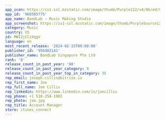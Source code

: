 ```yaml
---
app_icon: https://is1-ssl.mzstatic.com/image/thumb/Purple122/v4/8b/ed/9f/8bed9f5b-157e-15be-f963-1edea4cc0e42/AppIcon-0-1x_U007emarketing-0-7-0-85-220-0.png/1024x1024bb.png
app_id: '968585775'
app_name: BandLab – Music Making Studio
app_screenshot: https://is1-ssl.mzstatic.com/image/thumb/PurpleSource126/v4/17/73/56/1773564b-d280-f46f-b8ee-f4c1da947304/d8828239-097f-45ca-884f-ecbcacf09501_001.jpg/1242x2688bb.png
category: Music
country: US
id: MWI2jCCzXqgV
language: en
most_recent_release: '2024-02-15T00:00:00'
publisher_id: '956402141'
publisher_name: BandLab Singapore Pte Ltd
rank: '8'
release_count_in_past_year: '80'
release_count_in_past_year_category: 9
release_count_in_past_year_top_in_category: 35
rep_email: joseph.cillis@bitrise.io
rep_first_name: Joe
rep_full_name: Joe Cillis
rep_linkedin: https://www.linkedin.com/in/joecillis
rep_phone: +1 518-258-1902
rep_photo: joe.jpg
rep_title: Account Manager
store: itunes_connect
---
```

